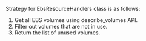 Strategy for EbsResourceHandlers class is as follows:

1. Get all EBS volumes using describe_volumes API.
2. Filter out volumes that are not in use.
3. Return the list of unused volumes.

